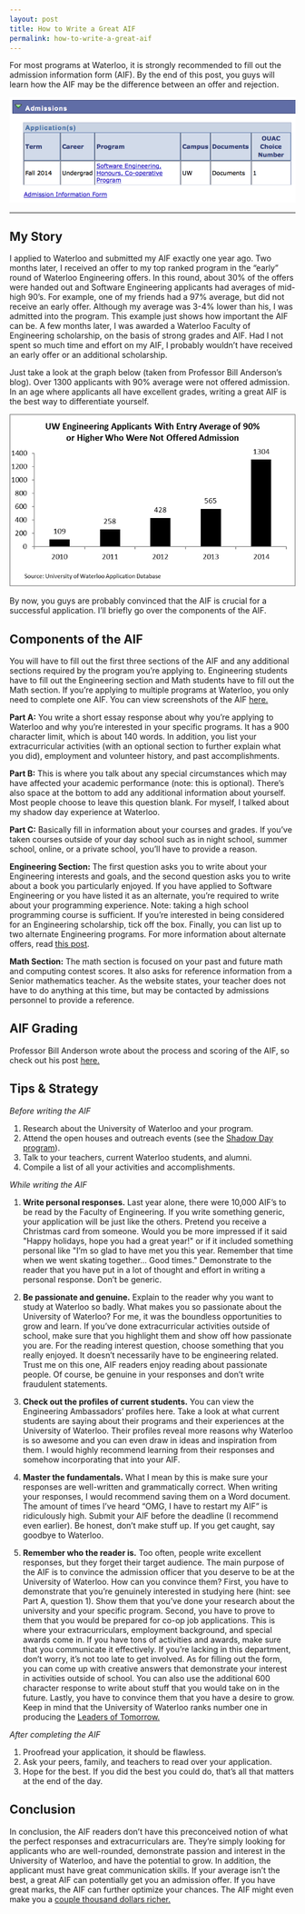 ```yaml
---
layout: post
title: How to Write a Great AIF
permalink: how-to-write-a-great-aif
---
```


For most programs at Waterloo, it is strongly recommended to fill out the admission information form (AIF). By the end of this post, you guys will learn how the AIF may be the difference between an offer and rejection.

![aif](/assets/aif-cover.png)

---

## My Story

I applied to Waterloo and submitted my AIF exactly one year ago. Two months later, I received an offer to my top ranked program in the “early” round of Waterloo Engineering offers. In this round, about 30% of the offers were handed out and Software Engineering applicants had averages of mid-high 90’s. For example, one of my friends had a 97% average, but did not receive an early offer. Although my average was 3-4% lower than his, I was admitted into the program. This example just shows how important the AIF can be. A few months later, I was awarded a Waterloo Faculty of Engineering scholarship, on the basis of strong grades and AIF. Had I not spent so much time and effort on my AIF, I probably wouldn’t have received an early offer or an additional scholarship.

Just take a look at the graph below (taken from Professor Bill Anderson’s blog). Over 1300 applicants with 90% average were not offered admission. In an age where applicants all have excellent grades, writing a great AIF is the best way to differentiate yourself.

![aif unadmitted](/assets/aif-unadmitted.png)

By now, you guys are probably convinced that the AIF is crucial for a successful application. I’ll briefly go over the components of the AIF.

## Components of the AIF

You will have to fill out the first three sections of the AIF and any additional sections required by the program you’re applying to. Engineering students have to fill out the Engineering section and Math students have to fill out the Math section. If you’re applying to multiple programs at Waterloo, you only need to complete one AIF. You can view screenshots of the AIF [here.](https://goo.gl/gyI9T5)

**Part A:** You write a short essay response about why you’re applying to Waterloo and why you’re interested in your specific programs. It has a 900 character limit, which is about 140 words. In addition, you list your extracurricular activities (with an optional section to further explain what you did), employment and volunteer history, and past accomplishments.

**Part B:** This is where you talk about any special circumstances which may have affected your academic performance (note: this is optional). There’s also space at the bottom to add any additional information about yourself. Most people choose to leave this question blank. For myself, I talked about my shadow day experience at Waterloo.

**Part C:** Basically fill in information about your courses and grades. If you’ve taken courses outside of your day school such as in night school, summer school, online, or a private school, you’ll have to provide a reason.

**Engineering Section:** The first question asks you to write about your Engineering interests and goals, and the second question asks you to write about a book you particularly enjoyed. If you have applied to Software Engineering or you have listed it as an alternate, you’re required to write about your programming experience. Note: taking a high school programming course is sufficient. If you’re interested in being considered for an Engineering scholarship, tick off the box. Finally, you can list up to two alternate Engineering programs. For more information about alternate offers, read [this post](https://profbillanderson.wordpress.com/2014/05/08/considering-an-alternate-offer-2014/).

**Math Section:** The math section is focused on your past and future math and computing contest scores. It also asks for reference information from a Senior mathematics teacher. As the website states, your teacher does not have to do anything at this time, but may be contacted by admissions personnel to provide a reference.

## AIF Grading

Professor Bill Anderson wrote about the process and scoring of the AIF, so check out his post [here.](https://profbillanderson.wordpress.com/2014/01/04/scoring-your-aif/)

## Tips & Strategy

*Before writing the AIF*

1. Research about the University of Waterloo and your program.
1. Attend the open houses and outreach events (see the [Shadow Day program](https://uwaterloo.ca/engineering-student-ambassadors/shadow-program)).
1. Talk to your teachers, current Waterloo students, and alumni.
1. Compile a list of all your activities and accomplishments.

*While writing the AIF*

1. **Write personal responses.** Last year alone, there were 10,000 AIF’s to be read by the Faculty of Engineering. If you write something generic, your application will be just like the others. Pretend you receive a Christmas card from someone. Would you be more impressed if it said "Happy holidays, hope you had a great year!" or if it included something personal like "I’m so glad to have met you this year. Remember that time when we went skating together… Good times." Demonstrate to the reader that you have put in a lot of thought and effort in writing a personal response. Don’t be generic.

1. **Be passionate and genuine.** Explain to the reader why you want to study at Waterloo so badly. What makes you so passionate about the University of Waterloo? For me, it was the boundless opportunities to grow and learn. If you’ve done extracurricular activities outside of school, make sure that you highlight them and show off how passionate you are. For the reading interest question, choose something that you really enjoyed. It doesn’t necessarily have to be engineering related. Trust me on this one, AIF readers enjoy reading about passionate people. Of course, be genuine in your responses and don’t write fraudulent statements.

1. **Check out the profiles of current students.** You can view the Engineering Ambassadors’ profiles here. Take a look at what current students are saying about their programs and their experiences at the University of Waterloo. Their profiles reveal more reasons why Waterloo is so awesome and you can even draw in ideas and inspiration from them. I would highly recommend learning from their responses and somehow incorporating that into your AIF.
1. **Master the fundamentals.** What I mean by this is make sure your responses are well-written and grammatically correct. When writing your responses, I would recommend saving them on a Word document. The amount of times I’ve heard “OMG, I have to restart my AIF” is ridiculously high. Submit your AIF before the deadline (I recommend even earlier). Be honest, don’t make stuff up. If you get caught, say goodbye to Waterloo.

1. **Remember who the reader is.** Too often, people write excellent responses, but they forget their target audience. The main purpose of the AIF is to convince the admission officer that you deserve to be at the University of Waterloo. How can you convince them? First, you have to demonstrate that you’re genuinely interested in studying here (hint: see Part A, question 1). Show them that you’ve done your research about the university and your specific program. Second, you have to prove to them that you would be prepared for co-op job applications. This is where your extracurriculars, employment background, and special awards come in. If you have tons of activities and awards, make sure that you communicate it effectively. If you’re lacking in this department, don’t worry, it’s not too late to get involved. As for filling out the form, you can come up with creative answers that demonstrate your interest in activities outside of school. You can also use the additional 600 character response to write about stuff that you would take on in the future. Lastly, you have to convince them that you have a desire to grow. Keep in mind that the University of Waterloo ranks number one in producing the [Leaders of Tomorrow.](https://uwaterloo.ca/science/news/macleans-ranks-university-waterloo-best-overall-canada)

*After completing the AIF*

1. Proofread your application, it should be flawless.
1. Ask your peers, family, and teachers to read over your application.
1. Hope for the best. If you did the best you could do, that’s all that matters at the end of the day.

## Conclusion

In conclusion, the AIF readers don’t have this preconceived notion of what the perfect responses and extracurriculars are. They’re simply looking for applicants who are well-rounded, demonstrate passion and interest in the University of Waterloo, and have the potential to grow. In addition, the applicant must have great communication skills. If your average isn’t the best, a great AIF can potentially get you an admission offer. If you have great marks, the AIF can further optimize your chances. The AIF might even make you a [couple thousand dollars richer.](https://ugradcalendar.uwaterloo.ca/page/Entrance-Scholarships-and-Awards-for-Engineering)
